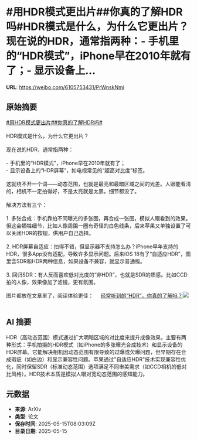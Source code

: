 # #用HDR模式更出片##你真的了解HDR吗#HDR模式是什么，为什么它更出片？现在说的HDR，通常指两种：- 手机里的“HDR模式”，iPhone早在2010年就有了；- 显示设备上...

**URL**: https://weibo.com/6105753431/PrWnskNmi

## 原始摘要

<a href="https://m.weibo.cn/search?containerid=231522type%3D1%26t%3D10%26q%3D%23%E7%94%A8HDR%E6%A8%A1%E5%BC%8F%E6%9B%B4%E5%87%BA%E7%89%87%23&amp;extparam=%23%E7%94%A8HDR%E6%A8%A1%E5%BC%8F%E6%9B%B4%E5%87%BA%E7%89%87%23" data-hide=""><span class="surl-text">#用HDR模式更出片#</span></a><a href="https://m.weibo.cn/search?containerid=231522type%3D1%26t%3D10%26q%3D%23%E4%BD%A0%E7%9C%9F%E7%9A%84%E4%BA%86%E8%A7%A3HDR%E5%90%97%23&amp;extparam=%23%E4%BD%A0%E7%9C%9F%E7%9A%84%E4%BA%86%E8%A7%A3HDR%E5%90%97%23" data-hide=""><span class="surl-text">#你真的了解HDR吗#</span></a><br><br>HDR模式是什么，为什么它更出片？<br><br>现在说的HDR，通常指两种：<br><br>- 手机里的“HDR模式”，iPhone早在2010年就有了；<br>- 显示设备上的“HDR屏幕”，如电视常见的“超高对比度”标签。<br><br>这就绕不开一个词——动态范围，也就是最亮和最暗区域之间的光差。人眼能看清的，相机不一定拍得好，不是太亮就是太黑，细节都没了。<br><br>解决方法有三个：<br><br>1. 多张合成：手机靠拍不同曝光的多张图，再合成一张图，模拟人眼看到的效果。但这会牺牲细节，比如人像周围一圈有奇怪的白色线条，后来苹果又单独设置了可以关闭HDR的按钮，供用户自己选择。<br><br>2. HDR屏幕自适应：拍得不错，但显示器不支持怎么办？iPhone早年支持的HDR，很多App没有适配，导致许多显示问题。后来iOS 18有了“自适应HDR”，图里含SDR和HDR两种信息，如果设备不兼容，就显示普通版。<br><br>3. 回归SDR：有人反而喜欢低对比度的“非HDR”，也就是SDR的质感。比如CCD拍的人像，效果像加了滤镜，更有氛围。<br><br>图片都放在文章里了，阅读体验更佳： <a href="https://weibo.com/ttarticle/p/show?id=2309405166592626917436" data-hide=""><span class="url-icon"><img style="width: 1rem;height: 1rem" src="https://h5.sinaimg.cn/upload/2015/09/25/3/timeline_card_small_article_default.png" referrerpolicy="no-referrer"></span><span class="surl-text">经常听到的“HDR”，你真的了解吗？</span></a><img style="" src="https://tvax3.sinaimg.cn/large/006Fd7o3gy1i1g7gh5ix0j30rs0fmt9c.jpg" referrerpolicy="no-referrer"><br><br>

## AI 摘要

HDR（高动态范围）模式通过扩大明暗区域的对比度来提升成像效果，主要有两种形式：手机拍摄的HDR模式（如iPhone的多张曝光合成技术）和显示设备的HDR屏幕。它能解决相机因动态范围有限导致的过曝或欠曝问题，但早期存在合成瑕疵（如白边）和显示兼容性问题。苹果通过"自适应HDR"技术实现兼容性优化，同时保留SDR（标准动态范围）选项满足不同审美需求（如CCD相机的低对比风格）。HDR技术本质是模拟人眼对宽动态范围的感知能力。

## 元数据

- **来源**: ArXiv
- **类型**: 论文
- **保存时间**: 2025-05-15T08:03:09Z
- **目录日期**: 2025-05-15
